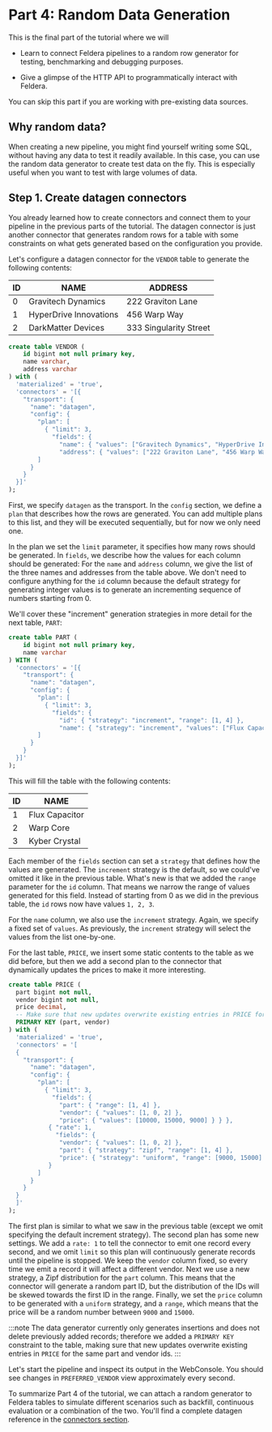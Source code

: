 # Part 4: Random Data Generation

This is the final part of the tutorial where we will

- Learn to connect Feldera pipelines to a random row generator for testing,
  benchmarking and debugging purposes.

- Give a glimpse of the HTTP API to programmatically interact with Feldera.

You can skip this part if you are working with pre-existing data sources.

## Why random data?

When creating a new pipeline, you might find yourself writing some SQL, without having
any data to test it readily available. In this case, you can use the random data generator
to create test data on the fly. This is especially useful when you want to test with
large volumes of data.

## Step 1. Create datagen connectors

You already learned how to create connectors and connect them to your pipeline in the previous
parts of the tutorial. The datagen connector is just another connector that generates random
rows for a table with some constraints on what gets generated based on the configuration you provide.

Let's configure a datagen connector for the `VENDOR` table to generate the following contents:

| ID | NAME                    | ADDRESS                |
|----| ----------------------- |------------------------|
| 0  | Gravitech Dynamics      | 222 Graviton Lane      |
| 1  | HyperDrive Innovations  | 456 Warp Way           |
| 2  | DarkMatter Devices      | 333 Singularity Street |


```sql
create table VENDOR (
    id bigint not null primary key,
    name varchar,
    address varchar
) with (
  'materialized' = 'true',
  'connectors' = '[{
    "transport": {
      "name": "datagen",
      "config": {
        "plan": [
          { "limit": 3,
            "fields": {
              "name": { "values": ["Gravitech Dynamics", "HyperDrive Innovations", "DarkMatter Devices"] },
              "address": { "values": ["222 Graviton Lane", "456 Warp Way", "333 Singularity Street"] } } }
        ]
      }
    }
  }]'
);
```

First, we specify `datagen` as the transport. In the `config` section, we define a `plan` that describes how the
rows are generated. You can add multiple plans to this list, and they will be executed sequentially, but for now we only need one.

In the plan we set the `limit` parameter, it specifies how many rows should be generated.
In `fields`, we describe how the values for each column should be generated: For the `name` and `address`
column, we give the list of the three names and addresses from the table above.
We don't need to configure anything for the `id` column because the default strategy for generating integer values is to
generate an incrementing sequence of numbers starting from 0.

We'll cover these "increment" generation strategies in more detail for the next table, `PART`:

```sql
create table PART (
    id bigint not null primary key,
    name varchar
) WITH (
  'connectors' = '[{
    "transport": {
      "name": "datagen",
      "config": {
        "plan": [
          { "limit": 3,
            "fields": {
              "id": { "strategy": "increment", "range": [1, 4] },
              "name": { "strategy": "increment", "values": ["Flux Capacitor", "Warp Core", "Kyber Crystal"] } } }
        ]
      }
    }
  }]'
);
```

This will fill the table with the following contents:

| ID | NAME           |
|----| -------------- |
| 1  | Flux Capacitor |
| 2  | Warp Core      |
| 3  | Kyber Crystal  |

Each member of the `fields` section can set a `strategy` that defines how the values are generated.
The `increment` strategy is the default, so we could've omitted it like in the previous table.
What's new is that we added the `range` parameter for the `id` column. That means we narrow the range of
values generated for this field. Instead of starting from 0 as we did in the previous table,
the `id` rows now have values `1, 2, 3`.

For the `name` column, we also use the `increment` strategy. Again, we specify a fixed set of
`values`. As previously, the `increment` strategy will select the values from the list one-by-one.

For the last table, `PRICE`, we insert some static contents to the table as we did before, but then we add a second
plan to the connector that dynamically updates the prices to make it more interesting.

```sql
create table PRICE (
  part bigint not null,
  vendor bigint not null,
  price decimal,
  -- Make sure that new updates overwrite existing entries in PRICE for the same part and vendor ids.
  PRIMARY KEY (part, vendor)
) with (
  'materialized' = 'true',
  'connectors' = '[
  {
    "transport": {
      "name": "datagen",
      "config": {
        "plan": [
          { "limit": 3,
            "fields": {
              "part": { "range": [1, 4] },
              "vendor": { "values": [1, 0, 2] },
              "price": { "values": [10000, 15000, 9000] } } },
           { "rate": 1,
             "fields": {
              "vendor": { "values": [1, 0, 2] },
              "part": { "strategy": "zipf", "range": [1, 4] },
              "price": { "strategy": "uniform", "range": [9000, 15000] } }
           }
        ]
      }
    }
  }
  ]'
);
```


The first plan is similar to what we saw in the previous table (except we omit specifying the default increment
strategy). The second plan has some new settings. We add a `rate: 1` to tell the connector to emit one record
every second, and we omit `limit` so this plan will continuously generate records until the pipeline is stopped.
We keep the `vendor` column fixed, so every time we emit a record it will affect a different vendor.
Next we use a new strategy, a Zipf distribution for the `part` column. This means that the connector will
generate a random part ID, but the distribution of the IDs will be skewed towards the first ID in the range.
Finally, we set the `price` column to be generated with a `uniform` strategy, and a `range`, which means that the price
will be a random number between `9000` and `15000`.

:::note
The data generator currently only generates insertions and does not delete previously added records; therefore
we added a `PRIMARY KEY` constraint to the table, making sure
that new updates overwrite existing entries in `PRICE` for the same part and vendor ids.
:::

Let's start the pipeline and inspect its output in the WebConsole. You should see changes in `PREFERRED_VENDOR` view
approximately every second.

To summarize Part 4 of the tutorial, we can attach a random generator to Feldera tables to simulate different scenarios
such as backfill, continuous evaluation or a combination of the two.
You'll find a complete datagen reference in the [connectors section](../../connectors/sources/datagen).
